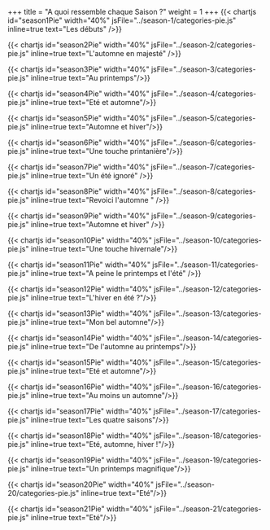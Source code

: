+++
title = "A quoi ressemble chaque Saison ?"
weight = 1
+++
{{< chartjs id="season1Pie" width="40%" jsFile="../season-1/categories-pie.js" inline=true text="Les débuts" />}}

{{< chartjs id="season2Pie" width="40%" jsFile="../season-2/categories-pie.js" inline=true text="L'automne en majesté" />}}

{{< chartjs id="season3Pie" width="40%" jsFile="../season-3/categories-pie.js" inline=true text="Au printemps"/>}}

{{< chartjs id="season4Pie" width="40%" jsFile="../season-4/categories-pie.js" inline=true text="Eté et automne"/>}}

{{< chartjs id="season5Pie" width="40%" jsFile="../season-5/categories-pie.js" inline=true text="Automne et hiver"/>}}

{{< chartjs id="season6Pie" width="40%" jsFile="../season-6/categories-pie.js" inline=true text="Une touche printanière"/>}}

{{< chartjs id="season7Pie" width="40%" jsFile="../season-7/categories-pie.js" inline=true text="Un été ignoré" />}}

{{< chartjs id="season8Pie" width="40%" jsFile="../season-8/categories-pie.js" inline=true text="Revoici l'automne " />}}

{{< chartjs id="season9Pie" width="40%" jsFile="../season-9/categories-pie.js" inline=true text="Automne et hiver" />}}

{{< chartjs id="season10Pie" width="40%" jsFile="../season-10/categories-pie.js" inline=true text="Une touche hivernale"/>}}

{{< chartjs id="season11Pie" width="40%" jsFile="../season-11/categories-pie.js" inline=true text="A peine le printemps et l'été" />}}

{{< chartjs id="season12Pie" width="40%" jsFile="../season-12/categories-pie.js" inline=true text="L'hiver en été ?"/>}}

{{< chartjs id="season13Pie" width="40%" jsFile="../season-13/categories-pie.js" inline=true text="Mon bel automne"/>}}

{{< chartjs id="season14Pie" width="40%" jsFile="../season-14/categories-pie.js" inline=true text="De l'automne au printemps"/>}}

{{< chartjs id="season15Pie" width="40%" jsFile="../season-15/categories-pie.js" inline=true text="Eté et automne"/>}}

{{< chartjs id="season16Pie" width="40%" jsFile="../season-16/categories-pie.js" inline=true text="Au moins un automne"/>}}

{{< chartjs id="season17Pie" width="40%" jsFile="../season-17/categories-pie.js" inline=true text="Les quatre saisons"/>}}

{{< chartjs id="season18Pie" width="40%" jsFile="../season-18/categories-pie.js" inline=true text="Eté, automne, hiver !"/>}}

{{< chartjs id="season19Pie" width="40%" jsFile="../season-19/categories-pie.js" inline=true text="Un printemps magnifique"/>}}

{{< chartjs id="season20Pie" width="40%" jsFile="../season-20/categories-pie.js" inline=true text="Eté"/>}}

{{< chartjs id="season21Pie" width="40%" jsFile="../season-21/categories-pie.js" inline=true text="Eté"/>}}